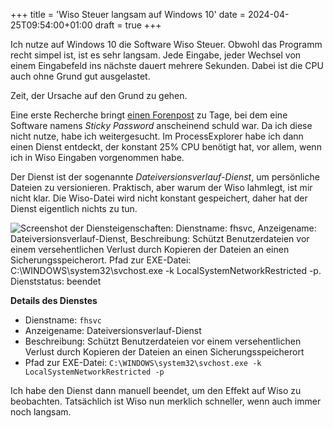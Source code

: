 +++
title = 'Wiso Steuer langsam auf Windows 10'
date = 2024-04-25T09:54:00+01:00
draft = true
+++

Ich nutze auf Windows 10 die Software Wiso Steuer.
Obwohl das Programm recht simpel ist, ist es sehr langsam.
Jede Eingabe, jeder Wechsel von einem Eingabefeld ins nächste dauert mehrere Sekunden.
Dabei ist die CPU auch ohne Grund gut ausgelastet.

Zeit, der Ursache auf den Grund zu gehen.

Eine erste Recherche bringt [einen Forenpost](https://www.buhl.de/wiso-software/forum/index.php?thread/75888-wiso-steuer-sparbuch-extram-langsam-unter-windows-10/) zu Tage, bei dem eine Software namens _Sticky Password_ anscheinend schuld war.
Da ich diese nicht nutze, habe ich weitergesucht.
Im ProcessExplorer habe ich dann einen Dienst entdeckt, der konstant 25% CPU benötigt hat, vor allem, wenn ich in Wiso Eingaben vorgenommen habe.

Der Dienst ist der sogenannte _Dateiversionsverlauf-Dienst_, um persönliche Dateien zu versionieren.
Praktisch, aber warum der Wiso lahmlegt, ist mir nicht klar.
Die Wiso-Datei wird nicht konstant gespeichert, daher hat der Dienst eigentlich nichts zu tun.

![Screenshot der Diensteigenschaften: Dienstname: fhsvc, Anzeigename: Dateiversionsverlauf-Dienst, Beschreibung: Schützt Benutzerdateien vor einem versehentlichen Verlust durch Kopieren der Dateien an einen Sicherungsspeicherort. Pfad zur EXE-Datei: C:\WINDOWS\system32\svchost.exe -k LocalSystemNetworkRestricted -p. Dienststatus: beendet](https://github.com/guerda/guerda.github.io/assets/230782/00a8cc86-5e98-46c3-9bd5-4eb2c3c5adc9)

**Details des Dienstes**
* Dienstname: `fhsvc`
* Anzeigename: Dateiversionsverlauf-Dienst
* Beschreibung: Schützt Benutzerdateien vor einem versehentlichen Verlust durch Kopieren der Dateien an einen Sicherungsspeicherort
* Pfad zur EXE-Datei: `C:\WINDOWS\system32\svchost.exe -k LocalSystemNetworkRestricted -p`

Ich habe den Dienst dann manuell beendet, um den Effekt auf Wiso zu beobachten.
Tatsächlich ist Wiso nun merklich schneller, wenn auch immer noch langsam.
